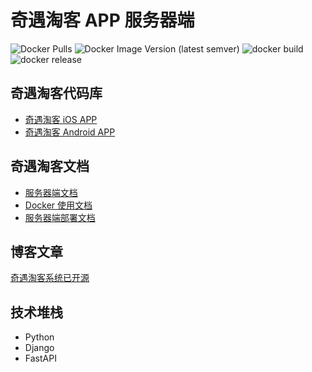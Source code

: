 # 奇遇淘客 APP 服务器端

![Docker Pulls](https://img.shields.io/docker/pulls/qiyutech/tbk)
![Docker Image Version (latest semver)](https://img.shields.io/docker/v/qiyutech/tbk)
![docker build](https://github.com/QiYuTechDev/QiYuTkServer/workflows/docker%20build/badge.svg?branch=main)
![docker release](https://github.com/QiYuTechDev/QiYuTkServer/workflows/docker%20release/badge.svg?branch=v0.1.1&event=release)

## 奇遇淘客代码库

* [奇遇淘客 iOS APP](https://github.com/QiYuTechDev/QiYuTkiOS)
* [奇遇淘客 Android APP](https://github.com/QiYuTechDev/QiYuTkAndroid)

## 奇遇淘客文档

* [服务器端文档](https://tbk.qiyutech.tech/)
* [Docker 使用文档](https://tbk.qiyutech.tech/server/docker.html)
* [服务器端部署文档](https://tbk.qiyutech.tech/server/deploy.html)

## 博客文章

[奇遇淘客系统已开源](https://blog.qiyutech.tech/202102/05_tbk_server/)

## 技术堆栈

* Python
* Django
* FastAPI
